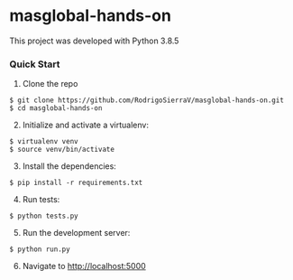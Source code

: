 # masglobal-hands-on

This project was developed with Python 3.8.5

### Quick Start

1. Clone the repo
  ```
  $ git clone https://github.com/RodrigoSierraV/masglobal-hands-on.git
  $ cd masglobal-hands-on
  ```

2. Initialize and activate a virtualenv:
  ```
  $ virtualenv venv
  $ source venv/bin/activate
  ```

3. Install the dependencies:
  ```
  $ pip install -r requirements.txt
  ```

4. Run tests:
  ```
  $ python tests.py
  ```

5. Run the development server:
  ```
  $ python run.py
  ```

6. Navigate to [http://localhost:5000](http://localhost:5000)
